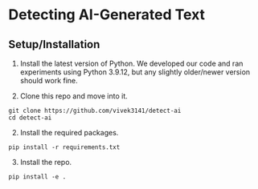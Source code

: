 # Detecting AI-Generated Text

## Setup/Installation

1. Install the latest version of Python. We developed our code and ran experiments using Python 3.9.12, but any slightly older/newer version should work fine.

2. Clone this repo and move into it.
```
git clone https://github.com/vivek3141/detect-ai
cd detect-ai
```

2. Install the required packages.
```
pip install -r requirements.txt
```

3. Install the repo.
```
pip install -e .
```